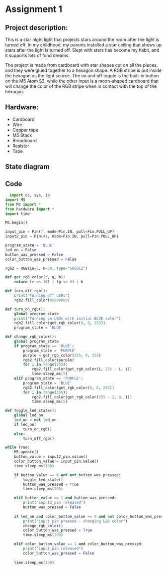 # Assignment 1


## Project description:
This is a star night light that projects stars around the room after the light is turned off. In my childhood, my parents installed a star ceiling that shows up stars after the light is turned off. Slept with stars has become my habit, and it supports lots of fond dreams.

The project is made from cardboard with star shapes cut on all the pieces, and they were glued together to a hexagon shape. A RGB stripe is put inside the hexagon as the light source. The on and off toggle is the built-in button on the M5 Atom S3, while the other input is a moon-shaped cardboard that will change the color of the RGB stripe when in contact with the top of the hexagon.


## Hardware:
- Cardboard
- Wire
- Copper tape
- M5 Stack
- Breadboard
- Resistor
- Tape
  
## State diagram

## Code
```Python
  import os, sys, io
import M5
from M5 import *
from hardware import *
import time

M5.begin()

input_pin = Pin(7, mode=Pin.IN, pull=Pin.PULL_UP)
input2_pin = Pin(41, mode=Pin.IN, pull=Pin.PULL_UP)

program_state = 'BLUE'
led_on = False
button_was_pressed = False
color_button_was_pressed = False

rgb2 = RGB(io=2, n=30, type="SK6812")

def get_rgb_color(r, g, b):
    return (r << 16) | (g << 8) | b

def turn_off_rgb():
    print("Turning off LEDs")
    rgb2.fill_color(0x000000)

def turn_on_rgb():
    global program_state
    print("Turning on LEDs with initial BLUE color")
    rgb2.fill_color(get_rgb_color(0, 0, 255))
    program_state = 'BLUE'

def change_rgb_color():
    global program_state
    if program_state == 'BLUE':
        program_state = 'PURPLE'
        purple = get_rgb_color(255, 0, 255)
        rgb2.fill_color(purple)
        for i in range(255):
            rgb2.fill_color(get_rgb_color(i, 255 - i, i))
            time.sleep_ms(5)
    elif program_state == 'PURPLE':
        program_state = 'BLUE'
        rgb2.fill_color(get_rgb_color(0, 0, 255))
        for i in range(255):
            rgb2.fill_color(get_rgb_color(255 - i, 0, i))
            time.sleep_ms(5)

def toggle_led_state():
    global led_on
    led_on = not led_on
    if led_on:
        turn_on_rgb()
    else:
        turn_off_rgb()

while True:
    M5.update()
    button_value = input2_pin.value()
    color_button_value = input_pin.value()
    time.sleep_ms(100)

    if button_value == 0 and not button_was_pressed:
        toggle_led_state()
        button_was_pressed = True
        time.sleep_ms(200)

    elif button_value == 1 and button_was_pressed:
        print("input2_pin released")
        button_was_pressed = False
    
    if led_on and color_button_value == 0 and not color_button_was_pressed:
        print("input_pin pressed - changing LED color")
        change_rgb_color()
        color_button_was_pressed = True
        time.sleep_ms(200)

    elif color_button_value == 1 and color_button_was_pressed:
        print("input_pin released")
        color_button_was_pressed = False
    
    time.sleep_ms(100)
```
